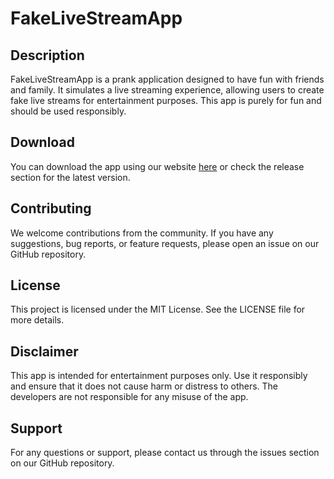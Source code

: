 # FakeLiveStreamApp

## Description
FakeLiveStreamApp is a prank application designed to have fun with friends and family. It simulates a live streaming experience, allowing users to create fake live streams for entertainment purposes. This app is purely for fun and should be used responsibly.

## Download
You can download the app using our website [here]() or check the release section for the latest version.

## Contributing
We welcome contributions from the community. If you have any suggestions, bug reports, or feature requests, please open an issue on our GitHub repository. 

## License
This project is licensed under the MIT License. See the LICENSE file for more details.

## Disclaimer
This app is intended for entertainment purposes only. Use it responsibly and ensure that it does not cause harm or distress to others. The developers are not responsible for any misuse of the app.

## Support
For any questions or support, please contact us through the issues section on our GitHub repository.
